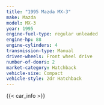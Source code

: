 ```yaml
---
title: "1995 Mazda MX-3"
make: Mazda
model: MX-3
year: 1995
engine-fuel-type: regular unleaded
engine-hp: 88
engine-cylinders: 4
transmission-type: Manual
driven-wheels: Front wheel drive
number-of-doors: 2
market-category: Hatchback
vehicle-size: Compact
vehicle-style: 2dr Hatchback
---
```


{{< car_info >}}
